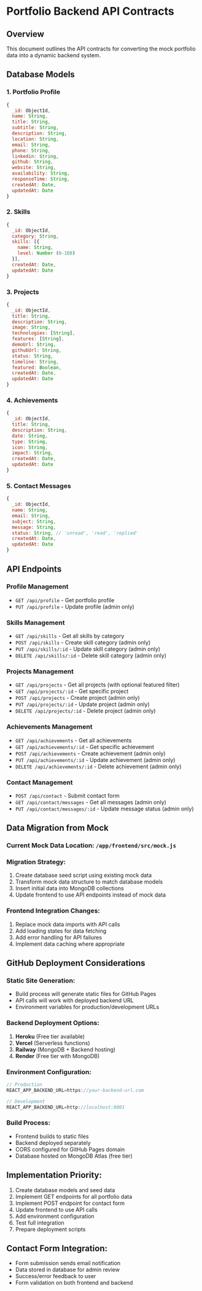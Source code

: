 # Portfolio Backend API Contracts

## Overview
This document outlines the API contracts for converting the mock portfolio data into a dynamic backend system.

## Database Models

### 1. Portfolio Profile
```javascript
{
  _id: ObjectId,
  name: String,
  title: String,
  subtitle: String,
  description: String,
  location: String,
  email: String,
  phone: String,
  linkedin: String,
  github: String,
  website: String,
  availability: String,
  responseTime: String,
  createdAt: Date,
  updatedAt: Date
}
```

### 2. Skills
```javascript
{
  _id: ObjectId,
  category: String,
  skills: [{
    name: String,
    level: Number (0-100)
  }],
  createdAt: Date,
  updatedAt: Date
}
```

### 3. Projects
```javascript
{
  _id: ObjectId,
  title: String,
  description: String,
  image: String,
  technologies: [String],
  features: [String],
  demoUrl: String,
  githubUrl: String,
  status: String,
  timeline: String,
  featured: Boolean,
  createdAt: Date,
  updatedAt: Date
}
```

### 4. Achievements
```javascript
{
  _id: ObjectId,
  title: String,
  description: String,
  date: String,
  type: String,
  icon: String,
  impact: String,
  createdAt: Date,
  updatedAt: Date
}
```

### 5. Contact Messages
```javascript
{
  _id: ObjectId,
  name: String,
  email: String,
  subject: String,
  message: String,
  status: String, // 'unread', 'read', 'replied'
  createdAt: Date,
  updatedAt: Date
}
```

## API Endpoints

### Profile Management
- `GET /api/profile` - Get portfolio profile
- `PUT /api/profile` - Update profile (admin only)

### Skills Management
- `GET /api/skills` - Get all skills by category
- `POST /api/skills` - Create skill category (admin only)
- `PUT /api/skills/:id` - Update skill category (admin only)
- `DELETE /api/skills/:id` - Delete skill category (admin only)

### Projects Management
- `GET /api/projects` - Get all projects (with optional featured filter)
- `GET /api/projects/:id` - Get specific project
- `POST /api/projects` - Create project (admin only)
- `PUT /api/projects/:id` - Update project (admin only)
- `DELETE /api/projects/:id` - Delete project (admin only)

### Achievements Management
- `GET /api/achievements` - Get all achievements
- `GET /api/achievements/:id` - Get specific achievement
- `POST /api/achievements` - Create achievement (admin only)
- `PUT /api/achievements/:id` - Update achievement (admin only)
- `DELETE /api/achievements/:id` - Delete achievement (admin only)

### Contact Management
- `POST /api/contact` - Submit contact form
- `GET /api/contact/messages` - Get all messages (admin only)
- `PUT /api/contact/messages/:id` - Update message status (admin only)

## Data Migration from Mock

### Current Mock Data Location: `/app/frontend/src/mock.js`

### Migration Strategy:
1. Create database seed script using existing mock data
2. Transform mock data structure to match database models
3. Insert initial data into MongoDB collections
4. Update frontend to use API endpoints instead of mock data

### Frontend Integration Changes:
1. Replace mock data imports with API calls
2. Add loading states for data fetching
3. Add error handling for API failures
4. Implement data caching where appropriate

## GitHub Deployment Considerations

### Static Site Generation:
- Build process will generate static files for GitHub Pages
- API calls will work with deployed backend URL
- Environment variables for production/development URLs

### Backend Deployment Options:
1. **Heroku** (Free tier available)
2. **Vercel** (Serverless functions)
3. **Railway** (MongoDB + Backend hosting)
4. **Render** (Free tier with MongoDB)

### Environment Configuration:
```javascript
// Production
REACT_APP_BACKEND_URL=https://your-backend-url.com

// Development  
REACT_APP_BACKEND_URL=http://localhost:8001
```

### Build Process:
- Frontend builds to static files
- Backend deployed separately
- CORS configured for GitHub Pages domain
- Database hosted on MongoDB Atlas (free tier)

## Implementation Priority:
1. Create database models and seed data
2. Implement GET endpoints for all portfolio data
3. Implement POST endpoint for contact form
4. Update frontend to use API calls
5. Add environment configuration
6. Test full integration
7. Prepare deployment scripts

## Contact Form Integration:
- Form submission sends email notification
- Data stored in database for admin review
- Success/error feedback to user
- Form validation on both frontend and backend